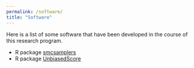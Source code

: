 ```yaml
---
permalink: /software/
title: "Software"
---
```

Here is a list of some software that have been developed in the course of this research program. 

- R package [smcsamplers](https://github.com/pierrejacob/smcsamplers)
- R package [UnbiasedScore](https://github.com/jeremyhengjm/UnbiasedScore)
